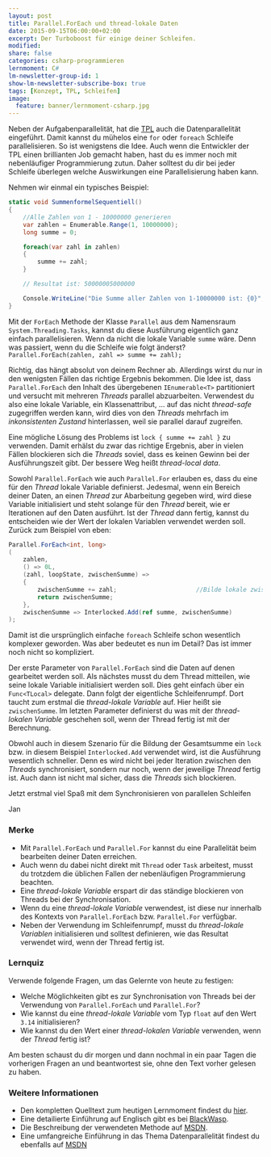 ```yaml
---
layout: post
title: Parallel.ForEach und thread-lokale Daten
date: 2015-09-15T06:00:00+02:00
excerpt: Der Turboboost für einige deiner Schleifen.
modified:
share: false
categories: csharp-programmieren
lernmoment: C#
lm-newsletter-group-id: 1
show-lm-newsletter-subscribe-box: true
tags: [Konzept, TPL, Schleifen]
image:
  feature: banner/lernmoment-csharp.jpg
---
```


Neben der Aufgabenparallelität, hat die [TPL](/csharp-programmieren/von-prozessen-bis-tasks/) auch die Datenparallelität eingeführt. Damit kannst du mühelos eine `for` oder `foreach` Schleife parallelisieren. So ist wenigstens die Idee. Auch wenn die Entwickler der TPL einen brillianten Job gemacht haben, hast du es immer noch mit nebenläufiger Programmierung zutun. Daher solltest du dir bei jeder Schleife überlegen welche Auswirkungen eine Parallelisierung haben kann.

Nehmen wir einmal ein typisches Beispiel:

```cs
static void SummenformelSequentiell()
{
	//Alle Zahlen von 1 - 10000000 generieren 
	var zahlen = Enumerable.Range(1, 10000000); 
	long summe = 0;

	foreach(var zahl in zahlen)
	{
		summe += zahl;
	}

	// Resultat ist: 50000005000000

	Console.WriteLine("Die Summe aller Zahlen von 1-10000000 ist: {0}", summe);
}

```

Mit der `ForEach` Methode der Klasse `Parallel` aus dem Namensraum `System.Threading.Tasks`, kannst du diese Ausführung eigentlich ganz einfach parallelisieren. Wenn da nicht die lokale Variable `summe` wäre. Denn was passiert, wenn du die Schleife wie folgt änderst? `Parallel.ForEach(zahlen, zahl => summe += zahl);`

Richtig, das hängt absolut von deinem Rechner ab. Allerdings wirst du nur in den wenigsten Fällen das richtige Ergebnis bekommen. Die Idee ist, dass `Parallel.ForEach` den Inhalt des übergebenen `IEnumerable<T>` partitioniert und versucht mit mehreren *Threads* parallel abzuarbeiten. Verwendest du also eine lokale Variable, ein Klassenattribut, ... auf das nicht *thread-safe* zugegriffen werden kann, wird dies von den *Threads* mehrfach im *inkonsistenten Zustand* hinterlassen, weil sie parallel darauf zugreifen.

Eine mögliche Lösung des Problems ist `lock { summe += zahl }` zu verwenden. Damit erhälst du zwar das richtige Ergebnis, aber in vielen Fällen blockieren sich die *Threads* soviel, dass es keinen Gewinn bei der Ausführungszeit gibt. Der bessere Weg heißt *thread-local data*.

Sowohl `Parallel.ForEach` wie auch `Parallel.For` erlauben es, dass du eine für den *Thread* lokale Variable definierst. Jedesmal, wenn ein Bereich deiner Daten, an einen *Thread* zur Abarbeitung gegeben wird, wird diese Variable initialisiert und steht solange für den *Thread* bereit, wie er Iterationen auf den Daten ausführt. Ist der *Thread* dann fertig, kannst du entscheiden wie der Wert der lokalen Variablen verwendet werden soll. Zurück zum Beispiel von eben:

```cs
Parallel.ForEach<int, long>
( 
	zahlen,
	() => 0L,
	(zahl, loopState, zwischenSumme) =>
	{ 
    	zwischenSumme += zahl;                      //Bilde lokale zwischenSumme - pro Thread 
    	return zwischenSumme; 
	}, 
	zwischenSumme => Interlocked.Add(ref summe, zwischenSumme)
);
```

Damit ist die ursprünglich einfache `foreach` Schleife schon wesentlich komplexer geworden. Was aber bedeutet es nun im Detail? Das ist immer noch nicht so kompliziert. 

Der erste Parameter von `Parallel.ForEach` sind die Daten auf denen gearbeitet werden soll. Als nächstes musst du dem Thread mitteilen, wie seine lokale Variable initialisiert werden soll. Dies geht einfach über ein `Func<TLocal>` delegate. Dann folgt der eigentliche Schleifenrumpf. Dort taucht zum erstmal die *thread-lokale Variable* auf. Hier heißt sie `zwischenSumme`. Im letzten Parameter definierst du was mit der *thread-lokalen Variable* geschehen soll, wenn der Thread fertig ist mit der Berechnung.

Obwohl auch in diesem Szenario für die Bildung der Gesamtsumme ein `lock` bzw. in diesem Beispiel `Interlocked.Add` verwendet wird, ist die Ausführung wesentlich schneller. Denn es wird nicht bei jeder Iteration zwischen den *Threads* synchronisiert, sondern nur noch, wenn der jeweilige *Thread* fertig ist. Auch dann ist nicht mal sicher, dass die *Threads* sich blockieren.

Jetzt erstmal viel Spaß mit dem Synchronisieren von parallelen Schleifen

Jan


### Merke

-	Mit `Parallel.ForEach` und `Parallel.For` kannst du eine Parallelität beim bearbeiten deiner Daten erreichen.
-	Auch wenn du dabei nicht direkt mit `Thread` oder `Task` arbeitest, musst du trotzdem die üblichen Fallen der nebenläufigen Programmierung beachten.
-	Eine *thread-lokale Variable* erspart dir das ständige blockieren von Threads bei der Synchronisation.
-	Wenn du eine *thread-lokale Variable* verwendest, ist diese nur innerhalb des Kontexts von `Parallel.ForEach` bzw. `Parallel.For` verfügbar.
-	Neben der Verwendung im Schleifenrumpf, musst du *thread-lokale Variablen* initialisieren und solltest definieren, wie das Resultat verwendet wird, wenn der Thread fertig ist.

### Lernquiz 

Verwende folgende Fragen, um das Gelernte von heute zu festigen:

-	Welche Möglichkeiten gibt es zur Synchronisation von Threads bei der Verwendung von `Parallel.ForEach` und `Parallel.For`?
-	Wie kannst du eine *thread-lokale Variable* vom Typ `float` auf den Wert `3.14` initialisieren?
-	Wie kannst du den Wert einer *thread-lokalen Variable* verwenden, wenn der *Thread* fertig ist?

Am besten schaust du dir morgen und dann nochmal in ein paar Tagen die vorherigen Fragen an und beantwortest sie, ohne den Text vorher gelesen zu haben.

### Weitere Informationen

-	Den kompletten Quelltext zum heutigen Lernmoment findest du [hier](https://github.com/LernMoment/csharp/tree/master/ParallelForEach).
-	Eine detailierte Einführung auf Englisch gibt es bei [BlackWasp](http://www.blackwasp.co.uk/ParallelLoopSynch.aspx).
-	Die Beschreibung der verwendeten Methode auf [MSDN](https://msdn.microsoft.com/de-de/library/dd991486(v=vs.110).aspx).
-	Eine umfangreiche Einführung in das Thema Datenparallelität findest du ebenfalls auf [MSDN](https://msdn.microsoft.com/de-de/library/dd537608(v=vs.110).aspx)
